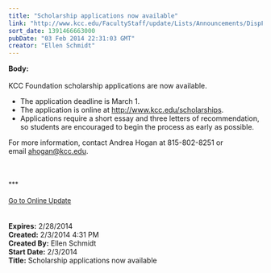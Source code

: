 ```yaml
---
title: "Scholarship applications now available"
link: "http://www.kcc.edu/FacultyStaff/update/Lists/Announcements/DispForm.aspx?ID=1406"
sort_date: 1391466663000
pubDate: "03 Feb 2014 22:31:03 GMT"
creator: "Ellen Schmidt"
---
```


<div><b>Body:</b> <div class="ExternalClassFCA285AFEBEA440A9530EE6DA469A38C"><div><br />KCC Foundation scholarship applications are now available.</div>
<ul>
<li>The application deadline is March 1. </li>
<li>The application is online at <a href="/scholarships">http://www.kcc.edu/scholarships</a>. </li>
<li>Applications require a short essay and three letters of recommendation, so students are encouraged to begin the process as early as possible.</li></ul>
<div>For more information, contact Andrea Hogan at 815-802-8251 or email <a href="mailto:ahogan@kcc.edu">ahogan@kcc.edu</a>. <br /></div>
<div> </div>
<div>
<div></div>
<div>
<div></div>
<div>
<div>
<div><font size="2"></font></div>
<div><font size="2"><br /></font></div>
<div>
<div><font size="2"><br /></font></div>
<div><font size="2">***</font></div>
<div><font size="2"></font> </div>
<div><font size="2"></font></div>
<div><font size="2"></font></div>
<div><font size="2"></font></div>
<div><font size="2"></font></div>
<div><font size="2"></font></div>
<div><font size="2"></font></div>
<div><font size="2"></font></div>
<div><font size="2"></font></div>
<div><font size="2"></font></div>
<div><font size="2"></font></div>
<div><font size="2"></font></div>
<div><font size="2"></font></div>
<div><font size="2"></font></div>
<div><font size="2"></font></div>
<div><font size="2"></font></div>
<div><a href="/FacultyStaff/update/Pages/dailyupdate.aspx"><font size="2">Go to Online Update</font></a></div>
<div></div>
<div></div>
<div><font size="2"></font></div>
<div><font size="2"></font></div></div>
<div><font size="2"></font></div></div>
<div><font size="2"></font></div></div>
<div> </div>
<div> </div></div></div></div></div>
<div><b>Expires:</b> 2/28/2014</div>
<div><b>Created:</b> 2/3/2014 4:31 PM</div>
<div><b>Created By:</b> Ellen Schmidt</div>
<div><b>Start Date:</b> 2/3/2014</div>
<div><b>Title:</b> Scholarship applications now available</div>

